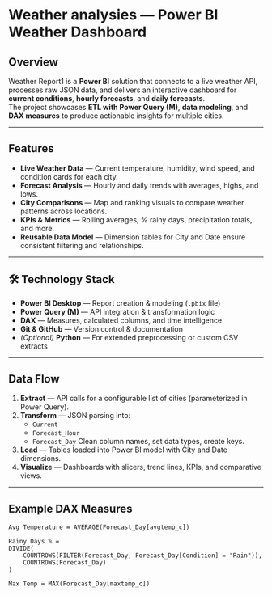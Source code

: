 # Weather analysies — Power BI Weather Dashboard

##  Overview
Weather Report1 is a **Power BI** solution that connects to a live weather API, processes raw JSON data, and delivers an interactive dashboard for **current conditions**, **hourly forecasts**, and **daily forecasts**.  
The project showcases **ETL with Power Query (M)**, **data modeling**, and **DAX measures** to produce actionable insights for multiple cities.

---

##  Features
- **Live Weather Data** — Current temperature, humidity, wind speed, and condition cards for each city.
- **Forecast Analysis** — Hourly and daily trends with averages, highs, and lows.
- **City Comparisons** — Map and ranking visuals to compare weather patterns across locations.
- **KPIs & Metrics** — Rolling averages, % rainy days, precipitation totals, and more.
- **Reusable Data Model** — Dimension tables for City and Date ensure consistent filtering and relationships.

---

## 🛠 Technology Stack
- **Power BI Desktop** — Report creation & modeling (`.pbix` file)
- **Power Query (M)** — API integration & transformation logic
- **DAX** — Measures, calculated columns, and time intelligence
- **Git & GitHub** — Version control & documentation
- *(Optional)* **Python** — For extended preprocessing or custom CSV extracts

---

##  Data Flow
1. **Extract** — API calls for a configurable list of cities (parameterized in Power Query).
2. **Transform** — JSON parsing into:
   - `Current`
   - `Forecast_Hour`
   - `Forecast_Day`
   Clean column names, set data types, create keys.
3. **Load** — Tables loaded into Power BI model with City and Date dimensions.
4. **Visualize** — Dashboards with slicers, trend lines, KPIs, and comparative views.

---

##  Example DAX Measures
```DAX
Avg Temperature = AVERAGE(Forecast_Day[avgtemp_c])

Rainy Days % = 
DIVIDE(
    COUNTROWS(FILTER(Forecast_Day, Forecast_Day[Condition] = "Rain")),
    COUNTROWS(Forecast_Day)
)

Max Temp = MAX(Forecast_Day[maxtemp_c])
